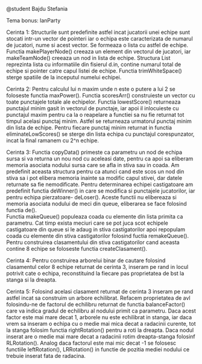 @student Bajdu Stefania

Tema bonus: lanParty 

Cerinta 1:
Structurile sunt predefinite astfel incat jucatorii unei echipe sunt stocati intr-un vector de pointeri iar o echipa este caracterizata de numarul de jucatori, nume si acest vector. Se formeaza o lista cu astfel de echipe. Functia makePlayerNode() creeaza un element din vectorul de jucatori, iar makeTeamNode() creeaza un nod in lista de echipe.
Structura List reprezinta lista cu informatiile din fisierul d.in, contine numarul total de echipe si pointer catre capul listei de echipe.
Functia trimWhiteSpace() sterge spatiile de la inceputul numelui echipei.  

Cerinta 2:
Pentru calculul lui n maxim unde n este o putere a lui 2 se foloseste functia maxPower(). Functia scoresArr() construieste un vector cu toate punctajele totale ale echipelor. Functia lowestScore() returneaza punctajul minim gasit in vectorul de punctaje, iar apoi il inlocuieste cu punctajul maxim pentru ca la o reapelare a functiei sa nu fie returnat tot timpul acelasi punctaj minim. Astfel se returneaza urmatorul punctaj minim din lista de echipe. Pentru fiecare punctaj minim returnat in functia eliminateLowScores() se sterge din lista echipa cu punctajul corespunzator, incat la final ramanem cu 2^n echipe. 

Cerinta 3:
Functia copyData() primeste ca parametru un nod de echipa sursa si va returna un nou nod cu aceleasi date, pentru ca apoi sa eliberam memoria asociata nodului sursa care se afla in stiva sau in coada. Am predefinit aceasta structura pentru ca atunci cand este scos un nod din stiva sa i pot elibera memoria inainte sa modific capul stivei, dar datele returnate sa fie nemodificate.
Pentru determinarea echipei castigatoare am predefinit functia deWinner() in care se modifica si punctajele jucatorilor, iar pentru echipa pierzatoare- deLoser(). Aceste functii nu elibereaza si memoria asociata nodului de meci din queue, eliberarea se face folosind functia de().  
Functia makeQueue() populeaza coada cu elemente din lista primita ca parametru.
Cat timp exista meciuri care se pot juca scot echipele castigatoare din queue si le adaug in stiva castigatorilor apoi repopulam coada cu elemente din stiva castigatorilor folosind fuctia remakeQueue().
Pentru construirea clasamentului din stiva castigatorilor cand aceasta contine 8 echipe se foloseste functia createClasament().

Cerinta 4:
Pentru construirea arborelui binar de cautare folosind clasamentul celor 8 echipe returnat de cerinta 3, inseram pe rand in locul potrivit cate o echipa, reconstituind la fiecare pas proprietatea de bst la stanga si la dreapta.

Cerinta 5:
Folosind acelasi clasament returnat de cerinta 3 inseram pe rand astfel incat sa construim un arbore echilibrat. Refacem proprietatea de avl folosindu-ne de factorul de echilibru returnat de functia balanceFactor() care va indica gradul de echilibru al nodului primit ca parametru. Daca acest factor este mai mare decat 1, arborele nu este echilibrat in stanga, iar daca vrem sa inseram o echipa cu o medie mai mica decat a radacinii curente, tot la stanga folosim functia rightRotation() pentru a roti la dreapta. Daca nodul inserat are o medie mai mare decat a radacinii rotim dreapta-stanga folosinf RLRotation(). Analog daca factorul este mai mic decat -1 se folosesc functiile leftRotation(), LRRotation() in functie de pozitia mediei nodului ce trebuie inserat fata de radacina.
